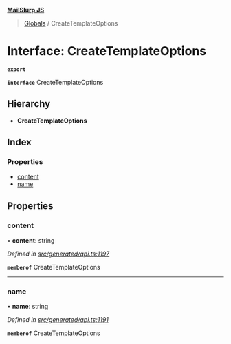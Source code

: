 **[MailSlurp JS](../README.md)**

> [Globals](../README.md) / CreateTemplateOptions

# Interface: CreateTemplateOptions

**`export`** 

**`interface`** CreateTemplateOptions

## Hierarchy

* **CreateTemplateOptions**

## Index

### Properties

* [content](createtemplateoptions.md#content)
* [name](createtemplateoptions.md#name)

## Properties

### content

•  **content**: string

*Defined in [src/generated/api.ts:1197](https://github.com/mailslurp/mailslurp-client/blob/ad6aa3d/src/generated/api.ts#L1197)*

**`memberof`** CreateTemplateOptions

___

### name

•  **name**: string

*Defined in [src/generated/api.ts:1191](https://github.com/mailslurp/mailslurp-client/blob/ad6aa3d/src/generated/api.ts#L1191)*

**`memberof`** CreateTemplateOptions
